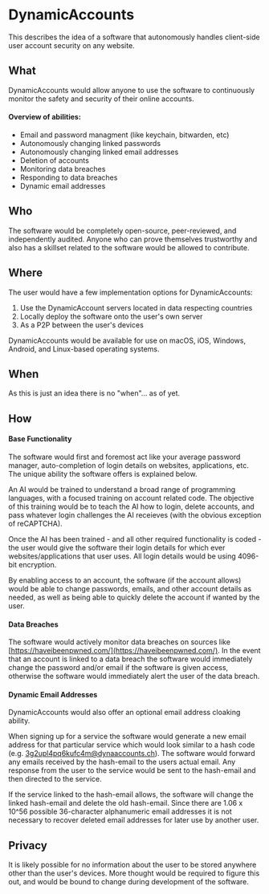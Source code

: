 # DynamicAccounts
This describes the idea of a software that autonomously handles client-side user account security on any website.

## What
DynamicAccounts would allow anyone to use the software to continuously monitor the safety and security of their online accounts.

#### Overview of abilities:

- Email and password managment (like keychain, bitwarden, etc)
- Autonomously changing linked passwords
- Autonomously changing linked email addresses
- Deletion of accounts
- Monitoring data breaches
- Responding to data breaches
- Dynamic email addresses


## Who
The software would be completely open-source, peer-reviewed, and independently audited. 
Anyone who can prove themselves trustworthy and also has a skillset related to the software would be allowed to contribute.


## Where
The user would have a few implementation options for DynamicAccounts:

  1. Use the DynamicAccount servers located in data respecting countries
  2. Locally deploy the software onto the user's own server
  3. As a P2P between the user's devices

DynamicAccounts would be available for use on macOS, iOS, Windows, Android, and Linux-based operating systems.


## When
As this is just an idea there is no "when"... as of yet.

## How
#### Base Functionality
The software would first and foremost act like your average password manager, auto-completion of login details on websites, applications, etc. The unique ability the software offers is explained below.

An AI would be trained to understand a broad range of programming languages, with a focused training on account related code. The objective of this training would be to teach the AI how to login, delete accounts, and pass whatever login challenges the AI receieves (with the obvious exception of reCAPTCHA).

Once the AI has been trained - and all other required functionality is coded - the user would give the software their login details for which ever websites/applications that user uses. All login details would be using 4096-bit encryption.

By enabling access to an account, the software (if the account allows) would be able to change passwords, emails, and other account details as needed, as well as being able to quickly delete the account if wanted by the user.

#### Data Breaches
The software would actively monitor data breaches on sources like [https://haveibeenpwned.com/](https://haveibeenpwned.com/). In the event that an account is linked to a data breach the software would immediately change the password and/or email if the software is given access, otherwise the software would immediately alert the user of the data breach.

#### Dynamic Email Addresses
DynamicAccounts would also offer an optional email address cloaking ability. 

When signing up for a service the software would generate a new email address for that particular service which would look similar to a hash code (e.g. 3g2upl4pq6kufc4m@dynaaccounts.ch). The software would forward any emails received by the hash-email to the users actual email. Any response from the user to the service would be sent to the hash-email and then directed to the service.

If the service linked to the hash-email allows, the software will change the linked hash-email and delete the old hash-email. Since there are 1.06 x 10^56 possible 36-character alphanumeric email addresses it is not necessary to recover deleted email addresses for later use by another user.

## Privacy
It is likely possible for no information about the user to be stored anywhere other than the user's devices. More thought would be required to figure this out, and would be bound to change during development of the software.
























